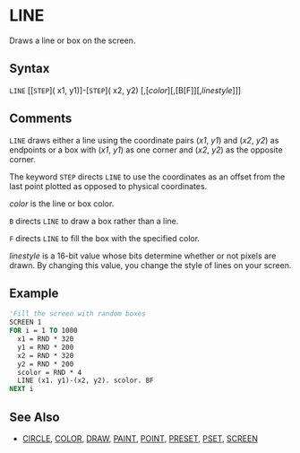 # LINE

Draws a line or box on the screen.

## Syntax

`LINE` [[`STEP`]( x1, y1)]-[`STEP`]( x2, y2) [,[*color*][,[B[F]][,*linestyle*]]]

## Comments

`LINE` draws either a line using the coordinate pairs (*x1*, *y1*) and (*x2*, *y2*) as endpoints or a box with (*x1*, *y1*) as one corner and (*x2*, *y2*) as the opposite corner.

The keyword `STEP` directs `LINE` to use the coordinates as an offset from the last point plotted as opposed to physical coordinates.

*color* is the line or box color.

`B` directs `LINE` to draw a box rather than a line.

`F` directs `LINE` to fill the box with the specified color.

*linestyle* is a 16-bit value whose bits determine whether or not pixels are drawn. By changing this value, you change the style of lines on your screen.

## Example

```vb
'Fill the screen with random boxes
SCREEN 1 
FOR i = 1 TO 1000
  x1 = RND * 320
  y1 = RND * 200
  x2 = RND * 320
  y2 = RND * 200
  scolor = RND * 4
  LINE (x1. y1)-(x2, y2). scolor. BF
NEXT i 
```

## See Also

- [CIRCLE](CIRCLE), [COLOR](COLOR), [DRAW](DRAW), [PAINT](PAINT), [POINT](POINT), [PRESET](PRESET), [PSET](PSET), [SCREEN](SCREEN)
